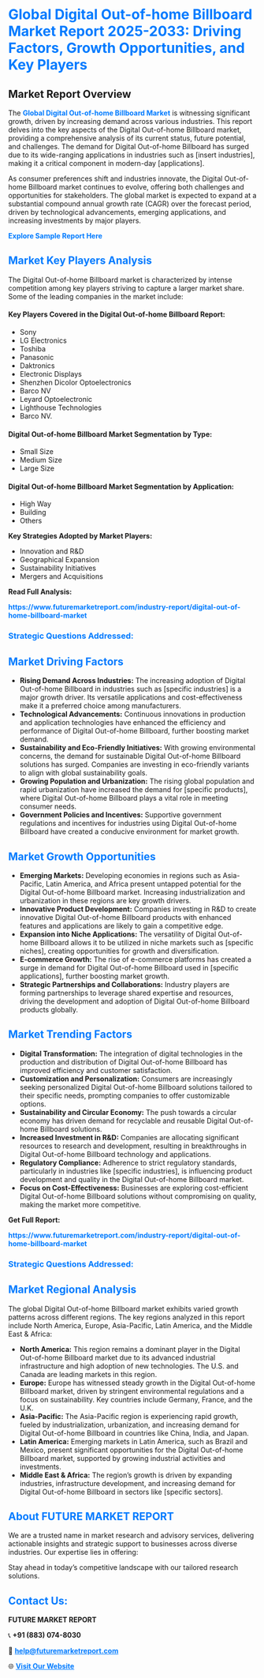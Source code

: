 <h1 style="color: #007BFF;">Global Digital Out-of-home Billboard Market Report 2025-2033: Driving Factors, Growth Opportunities, and Key Players</h1>

<section id="overview">
<h2>Market Report Overview</h2>
<p>The <a href="https://www.futuremarketreport.com/industry-report/digital-out-of-home-billboard-market" style="color: #007BFF; text-decoration: none;"><strong>Global Digital Out-of-home Billboard Market</strong></a> is witnessing significant growth, driven by increasing demand across various industries. This report delves into the key aspects of the Digital Out-of-home Billboard market, providing a comprehensive analysis of its current status, future potential, and challenges. The demand for Digital Out-of-home Billboard has surged due to its wide-ranging applications in industries such as [insert industries], making it a critical component in modern-day [applications].</p>
<p>As consumer preferences shift and industries innovate, the Digital Out-of-home Billboard market continues to evolve, offering both challenges and opportunities for stakeholders. The global market is expected to expand at a substantial compound annual growth rate (CAGR) over the forecast period, driven by technological advancements, emerging applications, and increasing investments by major players.</p>
</section>

<section id="overview">
<p><a href="https://www.futuremarketreport.com/request-sample/reportId=41879" style="color: #007BFF; text-decoration: none;"><strong>Explore Sample Report Here</strong></a></p>
</section>

<section id="key-players">
<h2 style="color: #007BFF;">Market Key Players Analysis</h2>
<p>The Digital Out-of-home Billboard market is characterized by intense competition among key players striving to capture a larger market share. Some of the leading companies in the market include:</p>
<h4>Key Players Covered in the Digital Out-of-home Billboard Report:</h4>
<ul><li>Sony</li><li>LG Electronics</li><li>Toshiba</li><li>Panasonic</li><li>Daktronics</li><li>Electronic Displays</li><li>Shenzhen Dicolor Optoelectronics</li><li>Barco NV</li><li>Leyard Optoelectronic</li><li>Lighthouse Technologies</li><li>Barco NV.</li></ul>
<h4>Digital Out-of-home Billboard Market Segmentation by Type:</h4>
<ul><li>Small Size</li><li>Medium Size</li><li>Large Size</li></ul>

<h4>Digital Out-of-home Billboard Market Segmentation by Application:</h4>
<ul><li>High Way</li><li>Building</li><li>Others</li></ul>
<p><strong>Key Strategies Adopted by Market Players:</strong></p>
<ul>
<li>Innovation and R&D</li>
<li>Geographical Expansion</li>
<li>Sustainability Initiatives</li>
<li>Mergers and Acquisitions</li>
</ul>
</section>

<section>
<p><strong>Read Full Analysis: </strong></p><a href="https://www.futuremarketreport.com/industry-report/digital-out-of-home-billboard-market" style="color: #007BFF; text-decoration: none;"><strong>https://www.futuremarketreport.com/industry-report/digital-out-of-home-billboard-market</strong></a>
<h3 style="color: #007BFF;">Strategic Questions Addressed:</h3>
</section>

<section id="driving-factors">
<h2 style="color: #007BFF;">Market Driving Factors</h2>
<ul>
<li><strong>Rising Demand Across Industries:</strong> The increasing adoption of Digital Out-of-home Billboard in industries such as [specific industries] is a major growth driver. Its versatile applications and cost-effectiveness make it a preferred choice among manufacturers.</li>
<li><strong>Technological Advancements:</strong> Continuous innovations in production and application technologies have enhanced the efficiency and performance of Digital Out-of-home Billboard, further boosting market demand.</li>
<li><strong>Sustainability and Eco-Friendly Initiatives:</strong> With growing environmental concerns, the demand for sustainable Digital Out-of-home Billboard solutions has surged. Companies are investing in eco-friendly variants to align with global sustainability goals.</li>
<li><strong>Growing Population and Urbanization:</strong> The rising global population and rapid urbanization have increased the demand for [specific products], where Digital Out-of-home Billboard plays a vital role in meeting consumer needs.</li>
<li><strong>Government Policies and Incentives:</strong> Supportive government regulations and incentives for industries using Digital Out-of-home Billboard have created a conducive environment for market growth.</li>
</ul>
</section>

<section id="growth-opportunities">
<h2 style="color: #007BFF;">Market Growth Opportunities</h2>
<ul>
<li><strong>Emerging Markets:</strong> Developing economies in regions such as Asia-Pacific, Latin America, and Africa present untapped potential for the Digital Out-of-home Billboard market. Increasing industrialization and urbanization in these regions are key growth drivers.</li>
<li><strong>Innovative Product Development:</strong> Companies investing in R&D to create innovative Digital Out-of-home Billboard products with enhanced features and applications are likely to gain a competitive edge.</li>
<li><strong>Expansion into Niche Applications:</strong> The versatility of Digital Out-of-home Billboard allows it to be utilized in niche markets such as [specific niches], creating opportunities for growth and diversification.</li>
<li><strong>E-commerce Growth:</strong> The rise of e-commerce platforms has created a surge in demand for Digital Out-of-home Billboard used in [specific applications], further boosting market growth.</li>
<li><strong>Strategic Partnerships and Collaborations:</strong> Industry players are forming partnerships to leverage shared expertise and resources, driving the development and adoption of Digital Out-of-home Billboard products globally.</li>
</ul>
</section>

<section id="trending-factors">
<h2 style="color: #007BFF;">Market Trending Factors</h2>
<ul>
<li><strong>Digital Transformation:</strong> The integration of digital technologies in the production and distribution of Digital Out-of-home Billboard has improved efficiency and customer satisfaction.</li>
<li><strong>Customization and Personalization:</strong> Consumers are increasingly seeking personalized Digital Out-of-home Billboard solutions tailored to their specific needs, prompting companies to offer customizable options.</li>
<li><strong>Sustainability and Circular Economy:</strong> The push towards a circular economy has driven demand for recyclable and reusable Digital Out-of-home Billboard solutions.</li>
<li><strong>Increased Investment in R&D:</strong> Companies are allocating significant resources to research and development, resulting in breakthroughs in Digital Out-of-home Billboard technology and applications.</li>
<li><strong>Regulatory Compliance:</strong> Adherence to strict regulatory standards, particularly in industries like [specific industries], is influencing product development and quality in the Digital Out-of-home Billboard market.</li>
<li><strong>Focus on Cost-Effectiveness:</strong> Businesses are exploring cost-efficient Digital Out-of-home Billboard solutions without compromising on quality, making the market more competitive.</li>
</ul>
</section>

<section>
<p><strong>Get Full Report: </strong></p><a href="https://www.futuremarketreport.com/industry-report/digital-out-of-home-billboard-market" style="color: #007BFF; text-decoration: none;"><strong>https://www.futuremarketreport.com/industry-report/digital-out-of-home-billboard-market</strong></a>
<h3 style="color: #007BFF;">Strategic Questions Addressed:</h3>
</section>


<section id="regional-analysis">
<h2 style="color: #007BFF;">Market Regional Analysis</h2>
<p>The global Digital Out-of-home Billboard market exhibits varied growth patterns across different regions. The key regions analyzed in this report include North America, Europe, Asia-Pacific, Latin America, and the Middle East & Africa:</p>
<ul>
<li><strong>North America:</strong> This region remains a dominant player in the Digital Out-of-home Billboard market due to its advanced industrial infrastructure and high adoption of new technologies. The U.S. and Canada are leading markets in this region.</li>
<li><strong>Europe:</strong> Europe has witnessed steady growth in the Digital Out-of-home Billboard market, driven by stringent environmental regulations and a focus on sustainability. Key countries include Germany, France, and the U.K.</li>
<li><strong>Asia-Pacific:</strong> The Asia-Pacific region is experiencing rapid growth, fueled by industrialization, urbanization, and increasing demand for Digital Out-of-home Billboard in countries like China, India, and Japan.</li>
<li><strong>Latin America:</strong> Emerging markets in Latin America, such as Brazil and Mexico, present significant opportunities for the Digital Out-of-home Billboard market, supported by growing industrial activities and investments.</li>
<li><strong>Middle East & Africa:</strong> The region’s growth is driven by expanding industries, infrastructure development, and increasing demand for Digital Out-of-home Billboard in sectors like [specific sectors].</li>
</ul>
</section>

<footer>
<h2 style="color: #007BFF;">About FUTURE MARKET REPORT</h2>
<p>We are a trusted name in market research and advisory services, delivering actionable insights and strategic support to businesses across diverse industries. Our expertise lies in offering:</p>

<p>Stay ahead in today’s competitive landscape with our tailored research solutions.</p>

<h2 style="color: #007BFF;">Contact Us:</h2>
<p><strong>FUTURE MARKET REPORT</strong></p>
<p>📞 <strong>+91 (883) 074-8030</strong></p>
<p>📧 <strong><a href="mailto:help@futuremarketreport.com" style="color: #007BFF;">help@futuremarketreport.com</a></strong></p>
<p>🌐 <strong><a href="https://www.futuremarketreport.com/" style="color: #007BFF;">Visit Our Website</a></strong></p>
</footer>
